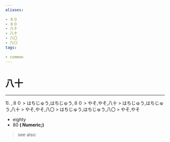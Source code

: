 ```yaml
---
aliases:
    
- ８０
- ８０
- 八十
- 八十
- 八〇
- 八〇
tags:
    
- common
---
```


# 八十
---
1).
,８０ > はちじゅう,はちじゅう,８０ > やそ,やそ,八十 > はちじゅう,はちじゅう,八十 > やそ,やそ,八〇 > はちじゅう,はちじゅう,八〇 > やそ,やそ

- eighty
- 80
**( Numeric;)**
> see also: 
            